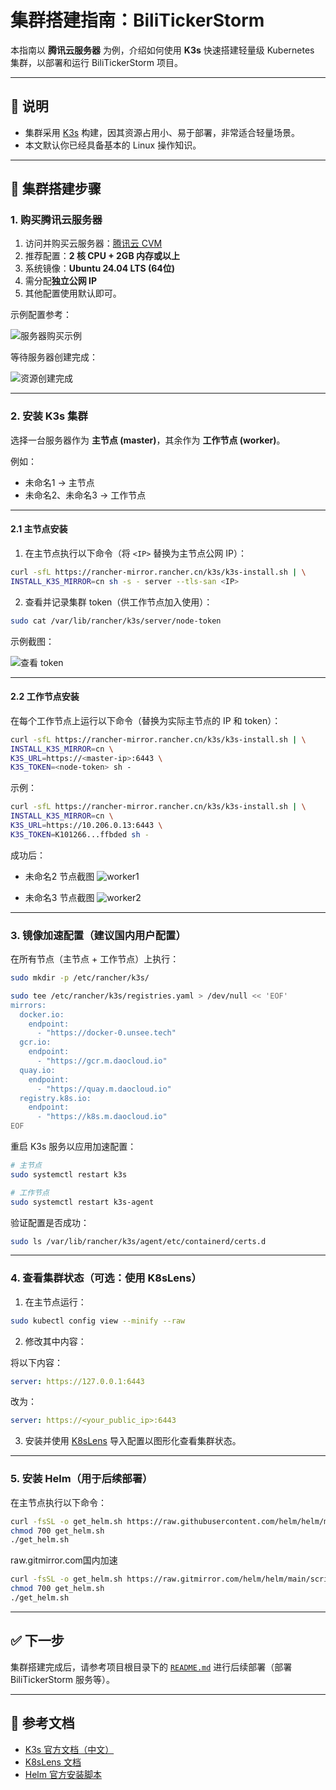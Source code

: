 # 集群搭建指南：BiliTickerStorm

本指南以 **腾讯云服务器** 为例，介绍如何使用 **K3s** 快速搭建轻量级 Kubernetes 集群，以部署和运行 BiliTickerStorm 项目。

---

## 📌 说明

* 集群采用 [K3s](https://docs.k3s.io/zh/quick-start) 构建，因其资源占用小、易于部署，非常适合轻量场景。
* 本文默认你已经具备基本的 Linux 操作知识。

---

## 🚀 集群搭建步骤

### 1. 购买腾讯云服务器

1. 访问并购买云服务器：[腾讯云 CVM](https://buy.cloud.tencent.com/cvm)
2. 推荐配置：**2 核 CPU + 2GB 内存或以上**
3. 系统镜像：**Ubuntu 24.04 LTS (64位)**
4. 需分配**独立公网 IP**
5. 其他配置使用默认即可。

示例配置参考：

![服务器购买示例](img/img_1.png)

等待服务器创建完成：

![资源创建完成](img/img_2.png)

---

### 2. 安装 K3s 集群

选择一台服务器作为 **主节点 (master)**，其余作为 **工作节点 (worker)**。

例如：

* 未命名1 → 主节点
* 未命名2、未命名3 → 工作节点

---

#### 2.1 主节点安装

1. 在主节点执行以下命令（将 `<IP>` 替换为主节点公网 IP）：

```bash
curl -sfL https://rancher-mirror.rancher.cn/k3s/k3s-install.sh | \
INSTALL_K3S_MIRROR=cn sh -s - server --tls-san <IP>
```

2. 查看并记录集群 token（供工作节点加入使用）：

```bash
sudo cat /var/lib/rancher/k3s/server/node-token
```

示例截图：

![查看 token](img/img_3.png)

---

#### 2.2 工作节点安装

在每个工作节点上运行以下命令（替换为实际主节点的 IP 和 token）：

```bash
curl -sfL https://rancher-mirror.rancher.cn/k3s/k3s-install.sh | \
INSTALL_K3S_MIRROR=cn \
K3S_URL=https://<master-ip>:6443 \
K3S_TOKEN=<node-token> sh -
```

示例：

```bash
curl -sfL https://rancher-mirror.rancher.cn/k3s/k3s-install.sh | \
INSTALL_K3S_MIRROR=cn \
K3S_URL=https://10.206.0.13:6443 \
K3S_TOKEN=K101266...ffbded sh -
```

成功后：

* 未命名2 节点截图
  ![worker1](img/img_5.png)

* 未命名3 节点截图
  ![worker2](img/img_4.png)

---

### 3. 镜像加速配置（建议国内用户配置）

在所有节点（主节点 + 工作节点）上执行：

```bash
sudo mkdir -p /etc/rancher/k3s/

sudo tee /etc/rancher/k3s/registries.yaml > /dev/null << 'EOF'
mirrors:
  docker.io:
    endpoint:
      - "https://docker-0.unsee.tech"
  gcr.io:
    endpoint:
      - "https://gcr.m.daocloud.io"
  quay.io:
    endpoint:
      - "https://quay.m.daocloud.io"
  registry.k8s.io:
    endpoint:
      - "https://k8s.m.daocloud.io"
EOF
```

重启 K3s 服务以应用加速配置：

```bash
# 主节点
sudo systemctl restart k3s

# 工作节点
sudo systemctl restart k3s-agent
```

验证配置是否成功：

```bash
sudo ls /var/lib/rancher/k3s/agent/etc/containerd/certs.d
```

---

### 4. 查看集群状态（可选：使用 K8sLens）

1. 在主节点运行：

```bash
sudo kubectl config view --minify --raw
```

2. 修改其中内容：

将以下内容：

```yaml
server: https://127.0.0.1:6443
```

改为：

```yaml
server: https://<your_public_ip>:6443
```

3. 安装并使用 [K8sLens](https://k8slens.dev/download) 导入配置以图形化查看集群状态。

---

### 5. 安装 Helm（用于后续部署）

在主节点执行以下命令：

```bash
curl -fsSL -o get_helm.sh https://raw.githubusercontent.com/helm/helm/main/scripts/get-helm-3
chmod 700 get_helm.sh
./get_helm.sh
```
raw.gitmirror.com国内加速
```bash
curl -fsSL -o get_helm.sh https://raw.gitmirror.com/helm/helm/main/scripts/get-helm-3
chmod 700 get_helm.sh
./get_helm.sh
```
---

## ✅ 下一步

集群搭建完成后，请参考项目根目录下的 [`README.md`](../README.md) 进行后续部署（部署 BiliTickerStorm 服务等）。

---

## 🔗 参考文档

* [K3s 官方文档（中文）](https://docs.k3s.io/zh/)
* [K8sLens 文档](https://docs.k8slens.dev/getting-started/add-cluster/)
* [Helm 官方安装脚本](https://helm.sh/docs/intro/install/)

